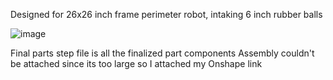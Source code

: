 Designed for 26x26 inch frame perimeter robot, intaking 6 inch rubber balls

![image](https://github.com/user-attachments/assets/1b440869-849f-4e0d-a534-501f13ff402a)


Final parts step file is all the finalized part components
Assembly couldn't be attached since its too large so I attached my Onshape link

